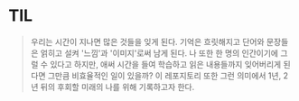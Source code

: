 # TIL

> 우리는 시간이 지나면 많은 것들을 잊게 된다.
> 기억은 흐릿해지고 단어와 문장들은 얽히고 설켜 '느낌'과 '이미지'로써 남게 된다.
> 나 또한 한 명의 인간이기에 그럴 수 있다고 하지만, 애써 시간을 들여 학습하고 읽은 내용들까지 잊어버리게 된다면 그만큼 비효율적인 일이 있을까?
> 이 레포지토리 또한 그런 의미에서 1년, 2년 뒤의 후회할 미래의 나를 위해 기록하고자 한다.
